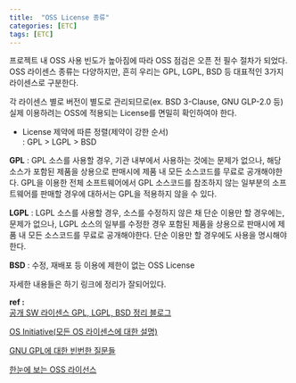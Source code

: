 ```yaml
---
title:  "OSS License 종류"
categories: [ETC]
tags: [ETC]
---
```


프로젝트 내 OSS 사용 빈도가 높아짐에 따라 OSS 점검은 오픈 전 필수 절차가 되었다.  
OSS 라이센스 종류는 다양하지만, 흔히 우리는 GPL, LGPL, BSD 등 대표적인 3가지 라이센스로 구분한다.  

각 라이센스 별로 버전이 별도로 관리되므로(ex. BSD 3-Clause, GNU GLP-2.0 등)   
실제 이용하려는 OSS에 적용되는 License를 면밀히 확인하여야 한다.   
 
- License 제약에 따른 정렬(제약이 강한 순서)  
    : GPL > LGPL > BSD  
 
**GPL** : GPL 소스를 사용할 경우, 기관 내부에서 사용하는 것에는 문제가 없으나, 해당 소스가 포함된 제품을 상용으로 판매시에
         제품 내 모든 소스코드를 무료로 공개해야한다. GPL을 이용한 전체 소프트웨어에서 GPL 소스코드를 참조하지 않는 일부분의
         소프트웨어를 판매할 경우에 대하서는 GPL을 적용하지 않을 수 있다.  
   
**LGPL** : LGPL 소스를 사용할 경우, 소스를 수정하지 않은 채 단순 이용만 할 경우에는, 문제가 없으나, LGPL 소스의 일부를 수정한 경우
           포함된 제품을 상용으로 판매시에 제품 내 모든 소스코드를 무료로 공개해야한다. 단순 이용만 할 경우에도 사용을 명시해야한다.  
 
**BSD** :  수정, 재배포 등 이용에 제한이 없는 OSS License  

 자세한 내용들은 하기 링크에 정리가 잘되어있다.  
   
**ref :**  
[공개 SW 라이센스  GPL, LGPL, BSD 정리 블로그](http://darkpgmr.tistory.com/89)  

[OS Initiative(모든 OS 라이센스에 대한 설명) ](https://opensource.org/licenses)  
   
[GNU GPL에 대한 빈번한 질문들](https://www.gnu.org/licenses/gpl-faq.ko.html)  
   
[한눈에 보는 OSS 라이선스](http://www.bloter.net/archives/209318)  
 


